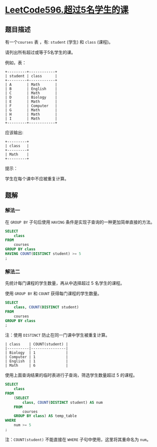 # [LeetCode596.超过5名学生的课](https://leetcode-cn.com/problems/classes-more-than-5-students/)
## 题目描述
有一个`courses` 表 ，有: `student` (学生) 和 `class` (课程)。

请列出所有超过或等于5名学生的课。

例如，表：
```
+---------+------------+
| student | class      |
+---------+------------+
| A       | Math       |
| B       | English    |
| C       | Math       |
| D       | Biology    |
| E       | Math       |
| F       | Computer   |
| G       | Math       |
| H       | Math       |
| I       | Math       |
+---------+------------+
```
应该输出:
```
+---------+
| class   |
+---------+
| Math    |
+---------+
```

提示：

学生在每个课中不应被重复计算。

## 题解
### 解法一
在 `GROUP BY` 子句后使用 `HAVING` 条件是实现子查询的一种更加简单直接的方法。
```sql
SELECT
    class
FROM
    courses
GROUP BY class
HAVING COUNT(DISTINCT student) >= 5
;
```
### 解法二
先统计每门课程的学生数量，再从中选择超过 5 名学生的课程。

使用 `GROUP BY` 和 `COUNT` 获得每门课程的学生数量。
```sql
SELECT
    class, COUNT(DISTINCT student)
FROM
    courses
GROUP BY class
;
```
注：使用 `DISTINCT` 防止在同一门课中学生被重复计算。

```
| class    | COUNT(student) |
|----------|----------------|
| Biology  | 1              |
| Computer | 1              |
| English  | 1              |
| Math     | 6              |
```
使用上面查询结果的临时表进行子查询，筛选学生数量超过 5 的课程。
```sql
SELECT
    class
FROM
    (SELECT
        class, COUNT(DISTINCT student) AS num
    FROM
        courses
    GROUP BY class) AS temp_table
WHERE
    num >= 5
;
```
注：`COUNT(student)` 不能直接在 `WHERE` 子句中使用，这里将其重命名为 `num`。
